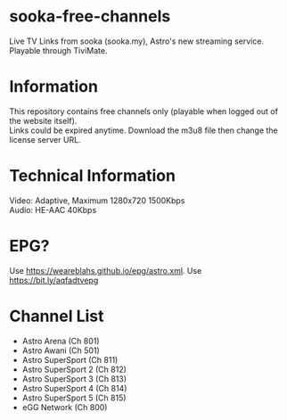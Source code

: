# sooka-free-channels
Live TV Links from sooka (sooka.my), Astro's new streaming service. Playable through TiviMate.

# Information
This repository contains free channels only (playable when logged out of the website itself).  
Links could be expired anytime. Download the m3u8 file then change the license server URL.

# Technical Information
Video: Adaptive, Maximum 1280x720 1500Kbps  
Audio: HE-AAC 40Kbps  

# EPG?
Use https://weareblahs.github.io/epg/astro.xml.
Use https://bit.ly/aqfadtvepg

# Channel List
 - Astro Arena (Ch 801)
 - Astro Awani (Ch 501)
 - Astro SuperSport (Ch 811)
 - Astro SuperSport 2 (Ch 812)
 - Astro SuperSport 3 (Ch 813)
 - Astro SuperSport 4 (Ch 814)
 - Astro SuperSport 5 (Ch 815)
 - eGG Network (Ch 800)
